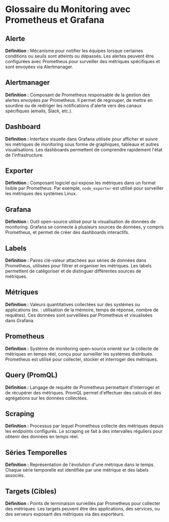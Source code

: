 # Glossaire du Monitoring avec Prometheus et Grafana

## Alerte
**Définition :** Mécanisme pour notifier les équipes lorsque certaines conditions ou seuils sont atteints ou dépassés. Les alertes peuvent être configurées avec Prometheus pour surveiller des métriques spécifiques et sont envoyées via Alertmanager.

## Alertmanager

**Définition :** Composant de Prometheus responsable de la gestion des alertes envoyées par Prometheus. Il permet de regrouper, de mettre en sourdine ou de rediriger les notifications d'alerte vers des canaux spécifiques (emails, Slack, etc.).

## Dashboard

**Définition :** Interface visuelle dans Grafana utilisée pour afficher et suivre les métriques de monitoring sous forme de graphiques, tableaux et autres visualisations. Les dashboards permettent de comprendre rapidement l'état de l'infrastructure.

## Exporter

**Définition :** Composant logiciel qui expose les métriques dans un format lisible par Prometheus. Par exemple, `node_exporter` est utilisé pour surveiller les métriques des systèmes Linux.

## Grafana

**Définition :** Outil open-source utilisé pour la visualisation de données de monitoring. Grafana se connecte à plusieurs sources de données, y compris Prometheus, et permet de créer des dashboards interactifs.

## Labels
**Définition :** Paires clé-valeur attachées aux séries de données dans Prometheus, utilisées pour filtrer et organiser les métriques. Les labels permettent de catégoriser et de distinguer différentes sources de métriques.

## Métriques
**Définition :** Valeurs quantitatives collectées sur des systèmes ou applications (ex. : utilisation de la mémoire, temps de réponse, nombre de requêtes). Ces données sont surveillées par Prometheus et visualisées dans Grafana.

## Prometheus
**Définition :** Système de monitoring open-source orienté sur la collecte de métriques en temps réel, conçu pour surveiller les systèmes distribués. Prometheus est utilisé pour collecter, stocker et interroger des métriques.

## Query (PromQL)
**Définition :** Langage de requête de Prometheus permettant d'interroger et de récupérer des métriques. PromQL permet d'effectuer des calculs et des agrégations sur les données collectées.

## Scraping
**Définition :** Processus par lequel Prometheus collecte des métriques depuis les endpoints configurés. Le scraping se fait à des intervalles réguliers pour obtenir des données en temps réel.

## Séries Temporelles
**Définition :** Représentation de l'évolution d'une métrique dans le temps. Chaque série temporelle est identifiée par une métrique et des labels associés.

## Targets (Cibles)
**Définition :** Points de terminaison surveillés par Prometheus pour collecter des métriques. Les targets peuvent être des applications, des services, ou des serveurs exposant des métriques via des exporteurs.
